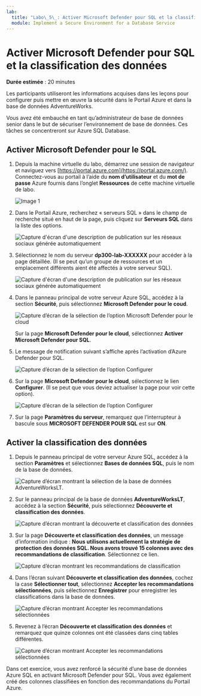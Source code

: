 ```yaml
---
lab:
  title: "Labo\_5\_: Activer Microsoft Defender pour SQL et la classification des données"
  module: Implement a Secure Environment for a Database Service
---
```


# Activer Microsoft Defender pour SQL et la classification des données

**Durée estimée** : 20 minutes

Les participants utiliseront les informations acquises dans les leçons pour configurer puis mettre en œuvre la sécurité dans le Portail Azure et dans la base de données AdventureWorks.

Vous avez été embauché en tant qu’administrateur de base de données senior dans le but de sécuriser l’environnement de base de données. Ces tâches se concentreront sur Azure SQL Database.

## Activer Microsoft Defender pour le SQL

1. Depuis la machine virtuelle du labo, démarrez une session de navigateur et naviguez vers [https://portal.azure.com](https://portal.azure.com/). Connectez-vous au portail à l’aide du **nom d’utilisateur** et du **mot de passe** Azure fournis dans l’onglet **Ressources** de cette machine virtuelle de labo.

    ![Image 1](../images/dp-300-module-01-lab-01.png)

1. Dans le Portail Azure, recherchez « serveurs SQL » dans le champ de recherche situé en haut de la page, puis cliquez sur **Serveurs SQL** dans la liste des options.

    ![Capture d'écran d'une description de publication sur les réseaux sociaux générée automatiquement](../images/dp-300-module-04-lab-1.png)

1. Sélectionnez le nom du serveur **dp300-lab-XXXXXX** pour accéder à la page détaillée. (Il se peut qu’un groupe de ressources et un emplacement différents aient été affectés à votre serveur SQL).

    ![Capture d'écran d'une description de publication sur les réseaux sociaux générée automatiquement](../images/dp-300-module-04-lab-2.png)

1. Dans le panneau principal de votre serveur Azure SQL, accédez à la section **Sécurité**, puis sélectionnez **Microsoft Defender pour le coud**.

    ![Capture d’écran de la sélection de l’option Microsoft Defender pour le cloud](../images/dp-300-module-05-lab-01.png)

    Sur la page **Microsoft Defender pour le cloud**, sélectionnez **Activer Microsoft Defender pour SQL**.

1. Le message de notification suivant s’affiche après l’activation d’Azure Defender pour SQL.

    ![Capture d’écran de la sélection de l’option Configurer](../images/dp-300-module-05-lab-02_1.png)

1. Sur la page **Microsoft Defender pour le cloud**, sélectionnez le lien **Configurer**. (Il se peut que vous deviez actualiser la page pour voir cette option).

    ![Capture d’écran de la sélection de l’option Configurer](../images/dp-300-module-05-lab-02.png)

1. Sur la page **Paramètres du serveur**, remarquez que l’interrupteur à bascule sous **MICROSOFT DEFENDER POUR SQL** est sur **ON**.

## Activer la classification des données

1. Depuis le panneau principal de votre serveur Azure SQL, accédez à la section **Paramètres** et sélectionnez **Bases de données SQL**, puis le nom de la base de données.

    ![Capture d’écran montrant la sélection de la base de données AdventureWorksLT.](../images/dp-300-module-05-lab-04.png)

1. Sur le panneau principal de la base de données **AdventureWorksLT**, accédez à la section **Sécurité**, puis sélectionnez **Découverte et classification des données**.

    ![Capture d’écran montrant la découverte et classification des données](../images/dp-300-module-05-lab-05.png)

1. Sur la page **Découverte et classification des données**, un message d’information indique : **Nous utilisons actuellement la stratégie de protection des données SQL. Nous avons trouvé 15 colonnes avec des recommandations de classification**. Sélectionnez ce lien.

    ![Capture d’écran montrant les recommandations de classification](../images/dp-300-module-05-lab-06.png)

1. Dans l’écran suivant **Découverte et classification des données**, cochez la case **Sélectionner tout**, sélectionnez **Accepter les recommandations sélectionnées**, puis sélectionnez **Enregistrer** pour enregistrer les classifications dans la base de données.

    ![Capture d’écran montrant Accepter les recommandations sélectionnées](../images/dp-300-module-05-lab-07.png)

1. Revenez à l’écran **Découverte et classification des données** et remarquez que quinze colonnes ont été classées dans cinq tables différentes.

    ![Capture d’écran montrant Accepter les recommandations sélectionnées](../images/dp-300-module-05-lab-08.png)

Dans cet exercice, vous avez renforcé la sécurité d’une base de données Azure SQL en activant Microsoft Defender pour SQL. Vous avez également créé des colonnes classifiées en fonction des recommandations du Portail Azure.
